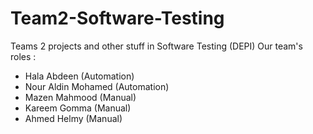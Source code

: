 # Team2-Software-Testing
Teams 2 projects and other stuff in Software Testing (DEPI)
Our team's roles :
- Hala Abdeen (Automation) 
- Nour Aldin Mohamed (Automation) 
- Mazen Mahmood (Manual)
- Kareem Gomma (Manual)
- Ahmed Helmy (Manual)


